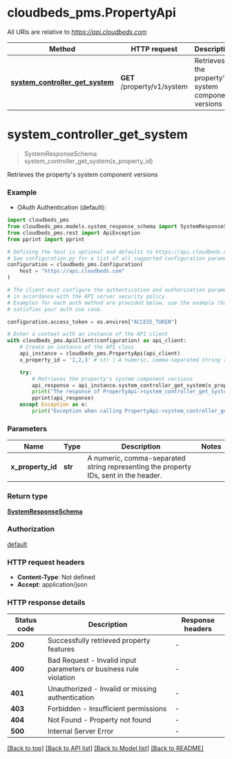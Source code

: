 # cloudbeds_pms.PropertyApi

All URIs are relative to *https://api.cloudbeds.com*

Method | HTTP request | Description
------------- | ------------- | -------------
[**system_controller_get_system**](PropertyApi.md#system_controller_get_system) | **GET** /property/v1/system | Retrieves the property&#39;s system component versions


# **system_controller_get_system**
> SystemResponseSchema system_controller_get_system(x_property_id)

Retrieves the property's system component versions

### Example

* OAuth Authentication (default):

```python
import cloudbeds_pms
from cloudbeds_pms.models.system_response_schema import SystemResponseSchema
from cloudbeds_pms.rest import ApiException
from pprint import pprint

# Defining the host is optional and defaults to https://api.cloudbeds.com
# See configuration.py for a list of all supported configuration parameters.
configuration = cloudbeds_pms.Configuration(
    host = "https://api.cloudbeds.com"
)

# The client must configure the authentication and authorization parameters
# in accordance with the API server security policy.
# Examples for each auth method are provided below, use the example that
# satisfies your auth use case.

configuration.access_token = os.environ["ACCESS_TOKEN"]

# Enter a context with an instance of the API client
with cloudbeds_pms.ApiClient(configuration) as api_client:
    # Create an instance of the API class
    api_instance = cloudbeds_pms.PropertyApi(api_client)
    x_property_id = '1,2,3' # str | A numeric, comma-separated string representing the property IDs, sent in the header.

    try:
        # Retrieves the property's system component versions
        api_response = api_instance.system_controller_get_system(x_property_id)
        print("The response of PropertyApi->system_controller_get_system:\n")
        pprint(api_response)
    except Exception as e:
        print("Exception when calling PropertyApi->system_controller_get_system: %s\n" % e)
```



### Parameters


Name | Type | Description  | Notes
------------- | ------------- | ------------- | -------------
 **x_property_id** | **str**| A numeric, comma-separated string representing the property IDs, sent in the header. | 

### Return type

[**SystemResponseSchema**](SystemResponseSchema.md)

### Authorization

[default](../README.md#default)

### HTTP request headers

 - **Content-Type**: Not defined
 - **Accept**: application/json

### HTTP response details

| Status code | Description | Response headers |
|-------------|-------------|------------------|
**200** | Successfully retrieved property features |  -  |
**400** | Bad Request - Invalid input parameters or business rule violation |  -  |
**401** | Unauthorized - Invalid or missing authentication |  -  |
**403** | Forbidden - Insufficient permissions |  -  |
**404** | Not Found - Property not found |  -  |
**500** | Internal Server Error |  -  |

[[Back to top]](#) [[Back to API list]](../README.md#documentation-for-api-endpoints) [[Back to Model list]](../README.md#documentation-for-models) [[Back to README]](../README.md)

